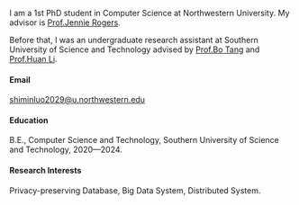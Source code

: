 I am a 1st PhD student in Computer Science at Northwestern University. My advisor is [Prof.Jennie Rogers](http://users.eecs.northwestern.edu/~jennie/).

Before that, I was an undergraduate research assistant at Southern University of Science and Technology advised by [Prof.Bo Tang](https://acm.sustech.edu.cn/btang/) and [Prof.Huan Li](https://longaspire.github.io/). 

#### Email
shiminluo2029@u.northwestern.edu

#### Education
B.E., Computer Science and Technology, Southern University of Science and Technology, 2020—2024.

#### Research Interests
Privacy-preserving Database, Big Data System, Distributed System.

